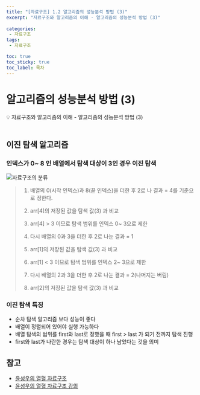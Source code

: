 ```yaml
---
title: "[자료구조] 1.2 알고리즘의 성능분석 방법 (3)" 
excerpt: "자료구조와 알고리즘의 이해 - 알고리즘의 성능분석 방법 (3)"
 
categories:  
 - 자료구조
tags: 
 - 자료구조

toc: true
toc_sticky: true
toc_label: 목차
---
```

# 알고리즘의 성능분석 방법 (3)

<aside>
💡 자료구조와 알고리즘의 이해 -  알고리즘의 성능분석 방법 (3)
</aside>
<br>

## 이진 탐색 알고리즘

### 인덱스가 0~ 8 인 배열에서 탐색 대상이 3인 경우 이진 탐색

![자료구조의 분류](/assets/images/posts/date03.png)

> 1. 배열의 0(시작 인덱스)과 8(끝 인덱스)을 더한 후 2로 나 결과 = 4를 기준으로 정한다.
> 
> 2. arr[4]의 저장된 값을 탐색 값(3) 과 비교
> 
> 3. arr[4] > 3 이므로 탐색 범위를 인덱스 0~ 3으로 제한
> 
> 4. 다시 배열의 0과 3을 더한 후 2로 나눈 결과 = 1
> 
> 5. arr[1]의 저장된 값을 탐색 값(3) 과 비교
> 
> 6. arr[1] < 3 이므로 탐색 범위를 인덱스 2~ 3으로 제한
> 
> 7. 다시 배열의 2과 3을 더한 후 2로 나눈 결과 = 2(나머지는 버림)
> 
> 8. arr[2]의 저장된 값을 탐색 값(3) 과 비교

### 이진 탐색 특징

- 순차 탐색 알고리즘 보다 성능이 좋다
- 배열이 정렬되어 있어야 실행 가능하다
- 배열 탐색의 범위를 first와 last로 정했을 때 first > last 가 되기 전까지 탐색 진행
- first와 last가 나란한 경우는 탐색 대상이 하나 남았다는 것을 의미

## 참고

- [윤성우의 열혈 자료구조](https://book.naver.com/bookdb/book_detail.nhn?bid=6809127) <br>
- [윤성우의 열혈 자료구조 강의](http://www.orentec.co.kr/teachlist/DA_ST_1/teach_sub1.php)
